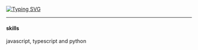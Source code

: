 [![Typing SVG](https://readme-typing-svg.herokuapp.com?color=B1F7E2&lines=hi%2C+i'm+niskii%2C+a+young+developer)](https://git.io/typing-svg)

<hr>

#### skills
javascript, typescript and python
